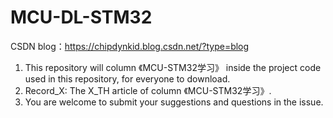 # MCU-DL-STM32
CSDN blog：https://chipdynkid.blog.csdn.net/?type=blog

1. This repository will column 《MCU-STM32学习》 inside the project code used in this repository, for everyone to download.
2. Record_X: The X_TH article of column 《MCU-STM32学习》.
3. You are welcome to submit your suggestions and questions in the issue.
